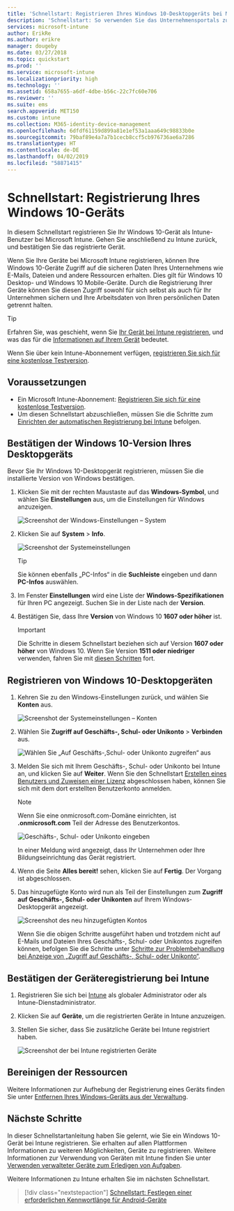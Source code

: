 ```yaml
---
title: 'Schnellstart: Registrieren Ihres Windows 10-Desktopgeräts bei Microsoft Intune'
description: 'Schnellstart: So verwenden Sie das Unternehmensportals zum Registrieren Ihres Windows 10-Desktopgeräts bei Microsoft Intune.'
services: microsoft-intune
author: ErikRe
ms.author: erikre
manager: dougeby
ms.date: 03/27/2018
ms.topic: quickstart
ms.prod: ''
ms.service: microsoft-intune
ms.localizationpriority: high
ms.technology: ''
ms.assetid: 658a7655-a6df-4dbe-b56c-22c7fc60e706
ms.reviewer: ''
ms.suite: ems
search.appverid: MET150
ms.custom: intune
ms.collection: M365-identity-device-management
ms.openlocfilehash: 6dfdf61159d899a81e1ef53a1aaa649c98833b0e
ms.sourcegitcommit: 79baf89e4a7a7b1cecb8ccf5cb976736ae6a7286
ms.translationtype: HT
ms.contentlocale: de-DE
ms.lasthandoff: 04/02/2019
ms.locfileid: "58871415"
---
```

# <a name="quickstart-enroll-your-windows-10-device"></a>Schnellstart: Registrierung Ihres Windows 10-Geräts

In diesem Schnellstart registrieren Sie Ihr Windows 10-Gerät als Intune-Benutzer bei Microsoft Intune. Gehen Sie anschließend zu Intune zurück, und bestätigen Sie das registrierte Gerät.

Wenn Sie Ihre Geräte bei Microsoft Intune registrieren, können Ihre Windows 10-Geräte Zugriff auf die sicheren Daten Ihres Unternehmens wie E-Mails, Dateien und andere Ressourcen erhalten. Dies gilt für Windows 10 Desktop- und Windows 10 Mobile-Geräte. Durch die Registrierung Ihrer Geräte können Sie diesen Zugriff sowohl für sich selbst als auch für Ihr Unternehmen sichern und Ihre Arbeitsdaten von Ihren persönlichen Daten getrennt halten.

> [!TIP]
> Erfahren Sie, was geschieht, wenn Sie [Ihr Gerät bei Intune registrieren](/intune-user-help/what-happens-if-you-install-the-company-portal-app-and-enroll-your-device-in-intune-windows), und was das für die [Informationen auf Ihrem Gerät](/intune-user-help/what-info-can-your-company-see-when-you-enroll-your-device-in-intune) bedeutet.

Wenn Sie über kein Intune-Abonnement verfügen, [registrieren Sie sich für eine kostenlose Testversion](free-trial-sign-up.md).

## <a name="prerequisites"></a>Voraussetzungen

- Ein Microsoft Intune-Abonnement: [Registrieren Sie sich für eine kostenlose Testversion](free-trial-sign-up.md).
- Um diesen Schnellstart abzuschließen, müssen Sie die Schritte zum [Einrichten der automatischen Registrierung bei Intune](quickstart-setup-auto-enrollment.md) befolgen.

## <a name="confirm-your-windows-10-desktop-version"></a>Bestätigen der Windows 10-Version Ihres Desktopgeräts

Bevor Sie Ihr Windows 10-Desktopgerät registrieren, müssen Sie die installierte Version von Windows bestätigen.

1. Klicken Sie mit der rechten Maustaste auf das **Windows-Symbol**, und wählen Sie **Einstellungen** aus, um die Einstellungen für Windows anzuzeigen.

   ![Screenshot der Windows-Einstellungen – System](media/quickstart-enroll-windows-device/quickstart-enroll-windows-device-01.png)

2. Klicken Sie auf **System** > **Info**. 

   ![Screenshot der Systemeinstellungen](media/quickstart-enroll-windows-device/quickstart-enroll-windows-device-02.png)

    > [!TIP]
    > Sie können ebenfalls „PC-Infos“ in die **Suchleiste** eingeben und dann **PC-Infos** auswählen.

3. Im Fenster **Einstellungen** wird eine Liste der **Windows-Spezifikationen** für Ihren PC angezeigt. Suchen Sie in der Liste nach der **Version**.

4. Bestätigen Sie, dass Ihre **Version** von Windows 10 **1607 oder höher** ist.

    > [!IMPORTANT]
    > Die Schritte in diesem Schnellstart beziehen sich auf Version **1607 oder höher** von Windows 10. Wenn Sie Version **1511 oder niedriger** verwenden, fahren Sie mit [diesen Schritten](/intune-user-help/enroll-windows-10-device.md) fort.  

## <a name="enroll-windows-10-desktop"></a>Registrieren von Windows 10-Desktopgeräten

1. Kehren Sie zu den Windows-Einstellungen zurück, und wählen Sie **Konten** aus.

   ![Screenshot der Systemeinstellungen – Konten](media/quickstart-enroll-windows-device/quickstart-enroll-windows-device-03.png)

2. Wählen Sie **Zugriff auf Geschäfts-, Schul- oder Unikonto** > **Verbinden** aus.

    ![Wählen Sie „Auf Geschäfts-,Schul- oder Unikonto zugreifen“ aus](media/quickstart-enroll-windows-device/quickstart-enroll-windows-device-04.png)

3. Melden Sie sich mit Ihrem Geschäfts-, Schul- oder Unikonto bei Intune an, und klicken Sie auf **Weiter**. Wenn Sie den Schnellstart [Erstellen eines Benutzers und Zuweisen einer Lizenz](quickstart-create-user.md) abgeschlossen haben, können Sie sich mit dem dort erstellten Benutzerkonto anmelden.

    > [!NOTE]
    > Wenn Sie eine onmicrosoft.com-Domäne einrichten, ist **.onmicrosoft.com** Teil der Adresse des Benutzerkontos. 

   ![Geschäfts-, Schul- oder Unikonto eingeben](media/quickstart-enroll-windows-device/quickstart-enroll-windows-device-05.png)

    In einer Meldung wird angezeigt, dass Ihr Unternehmen oder Ihre Bildungseinrichtung das Gerät registriert.

4. Wenn die Seite **Alles bereit!** sehen, klicken Sie auf **Fertig**. Der Vorgang ist abgeschlossen.

5. Das hinzugefügte Konto wird nun als Teil der Einstellungen zum **Zugriff auf Geschäfts-, Schul- oder Unikonten** auf Ihrem Windows-Desktopgerät angezeigt.

   ![Screenshot des neu hinzugefügten Kontos](media/quickstart-enroll-windows-device/quickstart-enroll-windows-device-06.png)

    Wenn Sie die obigen Schritte ausgeführt haben und trotzdem nicht auf E-Mails und Dateien Ihres Geschäfts-, Schul- oder Unikontos zugreifen können, befolgen Sie die Schritte unter [Schritte zur Problembehandlung bei Anzeige von „Zugriff auf Geschäfts-, Schul- oder Unikonto“](/intune-user-help/troubleshoot-your-windows-10-device-windows#troubleshooting-steps-to-follow-if-you-see-access-work-or-school).

## <a name="confirm-your-device-enrollment-in-intune"></a>Bestätigen der Geräteregistrierung bei Intune

1. Registrieren Sie sich bei [Intune](https://aka.ms/intuneportal) als globaler Administrator oder als Intune-Dienstadministrator.
2. Klicken Sie auf **Geräte**, um die registrierten Geräte in Intune anzuzeigen.
3. Stellen Sie sicher, dass Sie zusätzliche Geräte bei Intune registriert haben.

   ![Screenshot der bei Intune registrierten Geräte](media/quickstart-enroll-windows-device/quickstart-enroll-windows-device-07.png)

## <a name="clean-up-resources"></a>Bereinigen der Ressourcen

Weitere Informationen zur Aufhebung der Registrierung eines Geräts finden Sie unter [Entfernen Ihres Windows-Geräts aus der Verwaltung](/intune-user-help/unenroll-your-device-from-intune-windows).

## <a name="next-steps"></a>Nächste Schritte

In dieser Schnellstartanleitung haben Sie gelernt, wie Sie ein Windows 10-Gerät bei Intune registrieren. Sie erhalten auf allen Plattformen Informationen zu weiteren Möglichkeiten, Geräte zu registrieren. Weitere Informationen zur Verwendung von Geräten mit Intune finden Sie unter [Verwenden verwalteter Geräte zum Erledigen von Aufgaben](/intune-user-help/use-managed-devices-to-get-work-done).

Weitere Informationen zu Intune erhalten Sie im nächsten Schnellstart.

> [!div class="nextstepaction"]
> [Schnellstart: Festlegen einer erforderlichen Kennwortlänge für Android-Geräte](quickstart-set-password-length-android.md)
